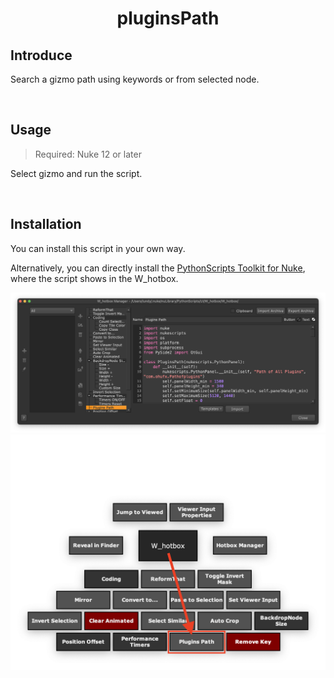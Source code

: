 <h1 align='center'>
  pluginsPath
</h1>

## Introduce
Search a gizmo path using keywords or from selected node.

<br />

## Usage
> Required: Nuke 12 or later

Select gizmo and run the script.

<br />

## Installation
You can install this script in your own way.

Alternatively, you can directly install the [PythonScripts Toolkit for Nuke](https://github.com/isLundy/Nuke-PythonScripts-Toolkit.git), where the script shows in the W_hotbox.

![usage 01](./images/usage_01.png)
![usage 02](./images/usage_02.png)
